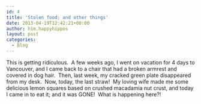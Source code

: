 ```yaml
---
id: 4
title: 'Stolen food; and other things'
date: 2013-04-19T12:42:21+00:00
author: him.happyhippos
layout: post
categories:
  - Blog
---
```

This is getting ridiculous.  A few weeks ago, I went on vacation for 4 days to Vancouver, and I came back to a chair that had a broken armrest and covered in dog hair.  Then, last week, my cracked green plate disappeared from my desk.  Now, today, the last straw!  My loving wife made me some delicious lemon squares based on crushed macadamia nut crust, and today I came in to eat it; and it was GONE!  What is happening here?!

